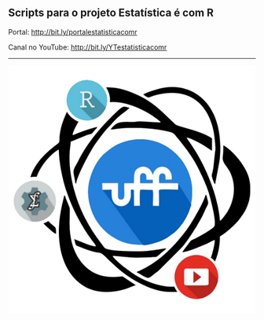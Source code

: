 ## Scripts para o projeto Estatística é com R

Portal: http://bit.ly/portalestatisticacomr

Canal no YouTube: http://bit.ly/YTestatisticacomr

---


![](man/figures/logo_grande.png)
